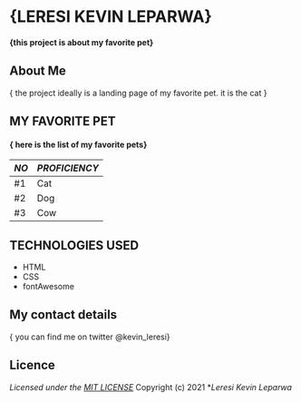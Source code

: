 # {LERESI KEVIN LEPARWA}
#### {this project is about my favorite pet}
## About Me
{ the project ideally is a landing page of my favorite pet. it is the cat 
 }
## MY FAVORITE PET
#### { here is the list of my favorite pets}

|*NO*|*PROFICIENCY*| 
|---------|------------|
| #1 | Cat | 
| #2 | Dog | 
| #3 | Cow |


## TECHNOLOGIES USED
* HTML
* CSS
* fontAwesome


## My contact details
{ you can find me on twitter @kevin_leresi}
## Licence
*Licensed under the [MIT LICENSE](LICENSE.txt)*
Copyright (c) 2021 **Leresi Kevin Leparwa*